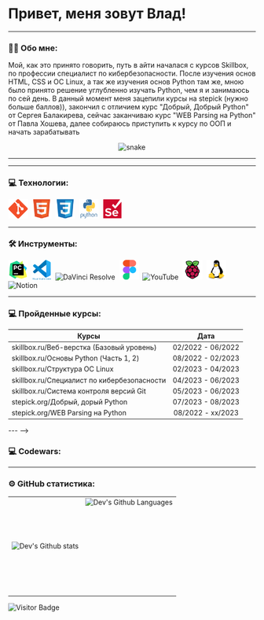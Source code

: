 
# Привет, меня зовут Влад!

---

### :man_technologist: Обо мне:

Мой, как это принято говорить, путь в айти началася с курсов Skillbox, по профессии специалист по кибербезопасности. После изучения основ HTML, CSS и ОС Linux, а так же изучения основ Python там же, мною было принято решение углубленно изучать Python, чем я и занимаюсь по сей день. В данный момент меня зацепили курсы на stepick (нужно больше баллов)), закончил с отличием курс "Добрый, Добрый Python" от Сергея Балакирева, сейчас заканчиваю курс "WEB Parsing на Python" от Павла Хошева, далее собираюсь приступить к курсу по ООП и начать зарабатывать 

<p align="center">
 <img width="600" src="https://github.com/FilimonovAlexey/FilimonovAlexey/blob/main/assets/github-snake.svg" alt="snake"/>
</p>

---

---

### 💻 Технологии:

<div>
  <img src="https://github.com/devicons/devicon/blob/master/icons/git/git-original.svg" title="git" alt="git" width="40" height="40"/>&nbsp
  <img src="https://github.com/devicons/devicon/blob/master/icons/html5/html5-original.svg" title="html5" alt="html5" width="40" height="40"/>&nbsp
  <img src="https://github.com/devicons/devicon/blob/master/icons/css3/css3-original.svg" title="css" alt="css" width="40" height="40"/>&nbsp
  <img src="https://github.com/devicons/devicon/blob/master/icons/python/python-original-wordmark.svg" title="python" alt="python" width="40" height="40"/>&nbsp
  <img src="https://github.com/devicons/devicon/blob/master/icons/selenium/selenium-original.svg" title="selenium" alt="selenium" width="40" height="40"/>&nbsp
  
  
</div>

---

### 🛠 Инструменты:

<div>
  <img src="https://github.com/devicons/devicon/blob/master/icons/pycharm/pycharm-original.svg" title="pycharm" alt="pycharm" width="40" height="40"/>&nbsp;
   <img src="https://github.com/devicons/devicon/blob/master/icons/vscode/vscode-original-wordmark.svg" title="canva" alt="canva" width="40" height="40"/>&nbsp;
  <img src="https://upload.wikimedia.org/wikipedia/commons/9/90/DaVinci_Resolve_17_logo.svg" title="DaVinci Resolve" alt="DaVinci Resolve" width="40" height="40"/>&nbsp;
  <img src="https://github.com/devicons/devicon/blob/master/icons/figma/figma-original.svg" title="figma" alt="figma" width="40" height="40"/>&nbsp;
  <img src="https://upload.wikimedia.org/wikipedia/commons/9/9e/YouTube_Logo_%282013-2017%29.svg" title="YouTube" alt="YouTube" width="40" height="40"/>&nbsp;
  <img src="https://github.com/devicons/devicon/blob/master/icons/raspberrypi/raspberrypi-original.svg" title="raspberrypi" alt="raspberrypi" width="40" height="40"/>&nbsp;
  <img src="https://github.com/devicons/devicon/blob/master/icons/linux/linux-original.svg" title="linux" alt="linux" width="40" height="40"/>&nbsp;
  <img src="https://upload.wikimedia.org/wikipedia/commons/e/e9/Notion-logo.svg" title="Notion" alt="Notion" width="40" height="40"/>&nbsp;
</div>

---

### 💻 Пройденные курсы:

| Курсы                                                           | Дата              |
| ----------------------------------------------------------------| :---------------: |
| skillbox.ru/Веб-верстка (Базовый уровень)                       | 02/2022 - 06/2022 |
| skillbox.ru/Основы Python (Часть 1, 2)                          | 08/2022 - 02/2023 |
| skillbox.ru/Структура ОС Linux                                  | 02/2023 - 04/2023 |
| skillbox.ru/Специалист по кибербезопасности                     | 04/2023 - 06/2023 |
| skillbox.ru/Система контроля версий Git                         | 05/2023 - 06/2023 |
| stepick.org/Добрый, дорый Python                                | 07/2023 - 08/2023 |
| stepick.org/WEB Parsing на Python                               | 08/2022 - xx/2023 |

--- -->

### 💻 Codewars:

---

### ⚙️ GitHub статистика:

<table>
  <tr>
    <td>
      <img align="left" src="http://github-readme-streak-stats.herokuapp.com?user=spac3orange&theme=dark" alt="Dev's Github stats" />
    </td>
    <td>
      <img height="195px" align="right" alt="Dev's Github Languages" src="https://github-readme-stats-sigma-five.vercel.app/api/top-langs/?username=spac3orange&layout=donut&theme=vision-friendly-dark" />
    </td>
  </tr>
</table>

![Visitor Badge](https://visitor-badge.laobi.icu/badge?page_id=spac3orange)
